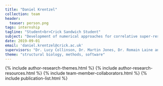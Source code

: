 ```yaml
---
title: "Daniel Krentzel"
collection: team
header:
  teaser: person.png
tags: internship
tagline: "Student<br>Crick Sandwich Student"
subject: "Development of numerical approaches for correlative super-resolution and electron microscopy"
date: 2019-09-01
email: 'daniel.krentzel@crick.ac.uk'
supervisors: "Dr. Lucy Collinson, Dr. Martin Jones, Dr. Romain Laine and Prof. Ricardo Henriques"
theme: "structural biology, methods, software"
---
```


<p align= "justify">

{% include author-research-themes.html %}
{% include author-research-resources.html %}
{% include team-member-collaborators.html %}
{% include publication-list.html %}
